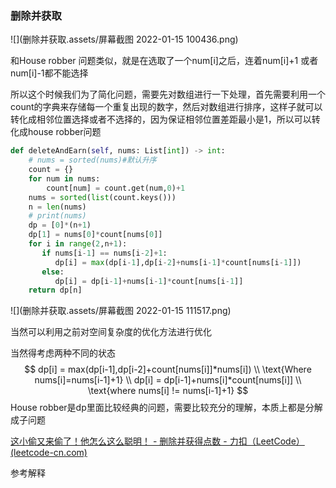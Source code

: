 ### 删除并获取

![](删除并获取.assets/屏幕截图 2022-01-15 100436.png)

和House robber 问题类似，就是在选取了一个num[i]之后，连着num[i]+1 或者num[i]-1都不能选择

所以这个时候我们为了简化问题，需要先对数组进行一下处理，首先需要利用一个count的字典来存储每一个重复出现的数字，然后对数组进行排序，这样子就可以转化成相邻位置选择或者不选择的，因为保证相邻位置差距最小是1，所以可以转化成house robber问题

```python
def deleteAndEarn(self, nums: List[int]) -> int:
    # nums = sorted(nums)#默认升序
    count = {}
    for num in nums:
        count[num] = count.get(num,0)+1 
    nums = sorted(list(count.keys()))
    n = len(nums)
    # print(nums)  
    dp = [0]*(n+1)
    dp[1] = nums[0]*count[nums[0]]
    for i in range(2,n+1):
       if nums[i-1] == nums[i-2]+1:
          dp[i] = max(dp[i-1],dp[i-2]+nums[i-1]*count[nums[i-1]])
       else:
          dp[i] = dp[i-1]+nums[i-1]*count[nums[i-1]] 
    return dp[n]
```

![](删除并获取.assets/屏幕截图 2022-01-15 111517.png)

当然可以利用之前对空间复杂度的优化方法进行优化

当然得考虑两种不同的状态
$$
dp[i] = max(dp[i-1],dp[i-2]+count[nums[i]]*nums[i]) \\ 
\text{Where nums[i]=nums[i-1]+1} \\
dp[i] = dp[i-1]+nums[i]*count[nums[i]] \\
\text{where nums[i] != nums[i-1]+1}
$$
House robber是dp里面比较经典的问题，需要比较充分的理解，本质上都是分解成子问题

[这小偷又来偷了！他怎么这么聪明！ - 删除并获得点数 - 力扣（LeetCode） (leetcode-cn.com)](https://leetcode-cn.com/problems/delete-and-earn/solution/zhe-xiao-tou-you-lai-qiang-jie-liao-ta-z-w29x/)

参考解释

